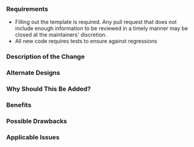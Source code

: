 ### Requirements

* Filling out the template is required. Any pull request that does not include enough information to be reviewed in a timely manner may be closed at the maintainers' discretion.
* All new code requires tests to ensure against regressions

### Description of the Change

<!--
We must be able to understand the design of your change from this description. If we can't get a good idea of what the code will be doing from the description here, the pull request may be closed at the maintainers' discretion. Keep in mind that the maintainer reviewing this PR may not be familiar with or have worked with the code here recently, so please walk us through the concepts.
-->

### Alternate Designs

<!-- Explain what other alternates were considered, if any, and why the proposed version was selected -->

### Why Should This Be Added?

<!-- Explain why this functionality should be added to Bastion -->

### Benefits

<!-- What benefits will be realized by the code change? -->

### Possible Drawbacks

<!-- Are there any possible side-effects or negative impacts of the code change? If yes, state them.-->

### Applicable Issues

<!-- Enter any applicable Issues here -->
